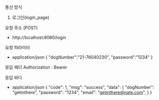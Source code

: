 통신 방식

1. 로그인(login_page)

요청 주소 (POST)
- http://localhost:8080/login

요청 파라미터
- application/json
{
    "dogNumber":"21-76040230",
    "password":"1234"
}

응답 헤더
Authorization : Bearer

응답 바디
- application/json
{
    "code": 1,
    "msg": "success",
    "data": {
        "dogNumber": "getinthere",
        "password": "1234",
        "email": "getinthere@nate.com",
    }
}






